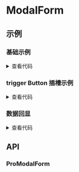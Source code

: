 <script setup>
import demo from './demo.vue'
import buttonSlot from './button-slot.demo.vue'
import dataDisplay from './data-display.demo.vue'
</script>

# ModalForm

## 示例

### 基础示例

<ClientOnly>
    <demo />
</ClientOnly>

<details>
<summary>查看代码</summary>

<<< @/procomponent/modal-form/demo.vue
</details>

### trigger Button 插槽示例

<ClientOnly>
    <button-slot />
</ClientOnly>

<details>
<summary>查看代码</summary>
<<< @/procomponent/modal-form/button-slot.demo.vue
</details>


### 数据回显

<ClientOnly>
    <data-display />
</ClientOnly>

<details>
<summary>查看代码</summary>

<<< @/procomponent/modal-form/data-display.demo.vue
</details>

## API

### ProModalForm